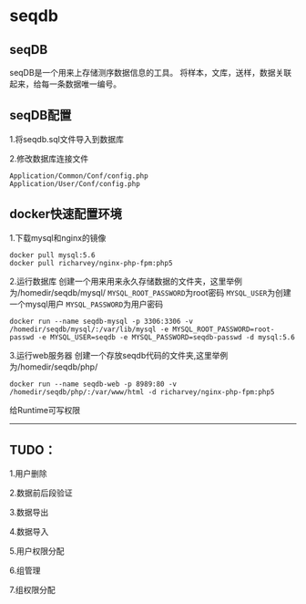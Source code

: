 # seqdb
seqDB
--------
seqDB是一个用来上存储测序数据信息的工具。
将样本，文库，送样，数据关联起来，给每一条数据唯一编号。

seqDB配置
-----

1.将seqdb.sql文件导入到数据库

2.修改数据库连接文件

```
Application/Common/Conf/config.php
Application/User/Conf/config.php
```

docker快速配置环境
-----

1.下载mysql和nginx的镜像
```
docker pull mysql:5.6
docker pull richarvey/nginx-php-fpm:php5
```

2.运行数据库
创建一个用来用来永久存储数据的文件夹，这里举例为/homedir/seqdb/mysql/
`MYSQL_ROOT_PASSWORD`为root密码
`MYSQL_USER`为创建一个mysql用户
`MYSQL_PASSWORD`为用户密码

```
docker run --name seqdb-mysql -p 3306:3306 -v /homedir/seqdb/mysql/:/var/lib/mysql -e MYSQL_ROOT_PASSWORD=root-passwd -e MYSQL_USER=seqdb -e MYSQL_PASSWORD=seqdb-passwd -d mysql:5.6
```

3.运行web服务器
创建一个存放seqdb代码的文件夹,这里举例为/homedir/seqdb/php/
```
docker run --name seqdb-web -p 8989:80 -v /homedir/seqdb/php/:/var/www/html -d richarvey/nginx-php-fpm:php5
```
给Runtime可写权限

--------------------------------------------------

TUDO：
----
1.用户删除

2.数据前后段验证

3.数据导出

4.数据导入

5.用户权限分配

6.组管理

7.组权限分配



